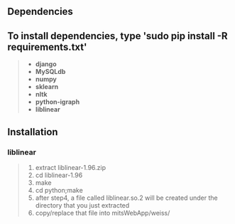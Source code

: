 ## Dependencies
## To install dependencies, type 'sudo pip install -R requirements.txt'
> - **django**
> - **MySQLdb** 
> - **numpy** 
> - **sklearn**
> - **nltk**
> - **python-igraph**
> - **liblinear**

## Installation 

### liblinear

> 1. extract liblinear-1.96.zip
> 2. cd liblinear-1.96
> 3. make
> 4. cd python;make
> 5. after step4, a file called liblinear.so.2 will be created under the directory that you just extracted
> 6. copy/replace that file into mitsWebApp/weiss/
